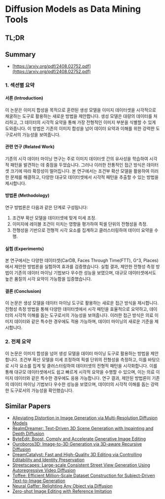 # Diffusion Models as Data Mining Tools
## TL;DR
## Summary
- [https://arxiv.org/pdf/2408.02752.pdf](https://arxiv.org/pdf/2408.02752.pdf)

### 1. 섹션별 요약

#### 서론 (Introduction)
이 논문은 이미지 합성을 목적으로 훈련된 생성 모델을 이미지 데이터셋을 시각적으로 채굴하는 도구로 활용하는 새로운 방법을 제안합니다. 생성 모델은 대량의 데이터를 처리하고, 그 데이터의 시각적 요약을 통해 가장 전형적인 이미지 부분을 식별할 수 있게 도와줍니다. 이 방법은 기존의 이미지 합성을 넘어 데이터 요약과 이해를 위한 강력한 도구로서의 가능성을 보여줍니다.

#### 관련 연구 (Related Work)
기존의 시각 데이터 마이닝 연구는 주로 이미지 데이터셋 간의 유사성을 학습하여 시각적 패턴을 발견하는 데 중점을 두었습니다. 그러나 이러한 전통적인 접근 방식은 데이터셋 크기에 따라 확장성이 떨어집니다. 본 연구에서는 조건부 확산 모델을 활용하여 이러한 문제를 해결하고, 다양한 대규모 데이터셋에서 시각적 패턴을 추출할 수 있는 방법을 제시합니다.

#### 방법론 (Methodology)
연구 방법론은 다음과 같은 단계로 구성됩니다:
1. 조건부 확산 모델을 데이터셋에 맞게 미세 조정.
2. 이미지에 레이블 조건이 미치는 영향을 평가하여 픽셀 단위의 전형성을 측정.
3. 전형성을 기반으로 전형적 시각 요소를 집계하고 클러스터링하여 데이터 요약을 수행.

#### 실험 (Experiments)
본 연구에서는 다양한 데이터셋(CarDB, Faces Through Time(FTT), G^3, Places)에서 제안한 방법론을 실험하여 효과를 검증했습니다. 실험 결과, 제안한 전형성 측정 방법이 기존의 데이터 마이닝 기법보다 우수한 성능을 보였으며, 대규모 데이터셋에서도 높은 품질의 시각 요약이 가능함을 입증했습니다.

#### 결론 (Conclusion)
이 논문은 생성 모델을 데이터 마이닝 도구로 활용하는 새로운 접근 방식을 제시합니다. 전형성 측정 방법을 통해 다양한 데이터셋에서 시각 패턴을 효율적으로 요약하고, 데이터의 시각적 이해를 돕는 도구로서의 가능성을 보여줍니다. 이러한 접근 방식은 의료 이미지 데이터와 같은 특수한 경우에도 적용 가능하며, 데이터 마이닝의 새로운 기준을 제시합니다.

### 2. 전체 요약
이 논문은 이미지 합성을 넘어 생성 모델을 데이터 마이닝 도구로 활용하는 방법을 제안합니다. 조건부 확산 모델을 미세 조정하여 픽셀 단위의 전형성을 측정하고, 이를 바탕으로 시각 요소를 집계 및 클러스터링하여 데이터셋의 전형적 패턴을 시각화합니다. 이를 통해 대규모 데이터셋에서도 쉽고 빠르게 시각적 요약을 수행할 수 있으며, 이는 의료 이미지 데이터와 같은 특수한 경우에도 응용 가능합니다. 연구 결과, 제안된 방법론이 기존의 데이터 마이닝 기법보다 우수한 성능을 보였으며, 데이터의 시각적 이해를 돕는 강력한 도구로서의 가능성을 확인했습니다.

## Similar Papers
- [Alleviating Distortion in Image Generation via Multi-Resolution Diffusion Models](2406.09416.md)
- [RealmDreamer: Text-Driven 3D Scene Generation with Inpainting and Depth Diffusion](2404.07199.md)
- [ByteEdit: Boost, Comply and Accelerate Generative Image Editing](2404.04860.md)
- [Ouroboros3D: Image-to-3D Generation via 3D-aware Recursive Diffusion](2406.03184.md)
- [DreamCatalyst: Fast and High-Quality 3D Editing via Controlling Editability and Identity Preservation](2407.11394.md)
- [Streetscapes: Large-scale Consistent Street View Generation Using Autoregressive Video Diffusion](2407.13759.md)
- [Toffee: Efficient Million-Scale Dataset Construction for Subject-Driven Text-to-Image Generation](2406.09305.md)
- [Neural Gaffer: Relighting Any Object via Diffusion](2406.07520.md)
- [Zero-shot Image Editing with Reference Imitation](2406.07547.md)
